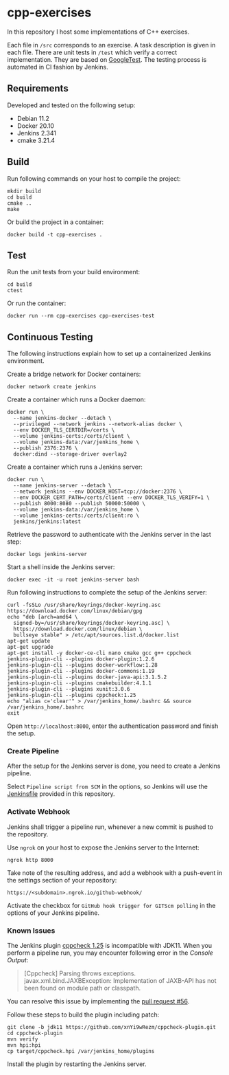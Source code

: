 # cpp-exercises

In this repository I host some implementations of C++ exercises.

Each file in `/src` corresponds to an exercise.
A task description is given in each file.
There are unit tests in `/test` which verify a correct implementation.
They are based on [GoogleTest](<https://github.com/google/googletest>).
The testing process is automated in CI fashion by Jenkins.

## Requirements

Developed and tested on the following setup:

- Debian 11.2
- Docker 20.10
- Jenkins 2.341
- cmake 3.21.4

## Build

Run following commands on your host to compile the project:

```text
mkdir build
cd build
cmake ..
make
```

Or build the project in a container:

```text
docker build -t cpp-exercises .
```

## Test

Run the unit tests from your build environment:

```text
cd build
ctest
```

Or run the container:

```text
docker run --rm cpp-exercises cpp-exercises-test
```

## Continuous Testing

The following instructions explain how to set up a containerized Jenkins environment.

Create a bridge network for Docker containers:

```text
docker network create jenkins
```

Create a container which runs a Docker daemon:

```text
docker run \
  --name jenkins-docker --detach \
  --privileged --network jenkins --network-alias docker \
  --env DOCKER_TLS_CERTDIR=/certs \
  --volume jenkins-certs:/certs/client \
  --volume jenkins-data:/var/jenkins_home \
  --publish 2376:2376 \
  docker:dind --storage-driver overlay2
```

Create a container which runs a Jenkins server:

```text
docker run \
  --name jenkins-server --detach \
  --network jenkins --env DOCKER_HOST=tcp://docker:2376 \
  --env DOCKER_CERT_PATH=/certs/client --env DOCKER_TLS_VERIFY=1 \
  --publish 8000:8080 --publish 50000:50000 \
  --volume jenkins-data:/var/jenkins_home \
  --volume jenkins-certs:/certs/client:ro \
  jenkins/jenkins:latest
```

Retrieve the password to authenticate with the Jenkins server in the last step:

```text
docker logs jenkins-server
```

Start a shell inside the Jenkins server:

```text
docker exec -it -u root jenkins-server bash
```

Run following instructions to complete the setup of the Jenkins server:

```text
curl -fsSLo /usr/share/keyrings/docker-keyring.asc https://download.docker.com/linux/debian/gpg
echo "deb [arch=amd64 \
  signed-by=/usr/share/keyrings/docker-keyring.asc] \
  https://download.docker.com/linux/debian \
  bullseye stable" > /etc/apt/sources.list.d/docker.list
apt-get update
apt-get upgrade
apt-get install -y docker-ce-cli nano cmake gcc g++ cppcheck
jenkins-plugin-cli --plugins docker-plugin:1.2.6
jenkins-plugin-cli --plugins docker-workflow:1.28
jenkins-plugin-cli --plugins docker-commons:1.19
jenkins-plugin-cli --plugins docker-java-api:3.1.5.2
jenkins-plugin-cli --plugins cmakebuilder:4.1.1
jenkins-plugin-cli --plugins xunit:3.0.6
jenkins-plugin-cli --plugins cppcheck:1.25
echo "alias c='clear'" > /var/jenkins_home/.bashrc && source /var/jenkins_home/.bashrc
exit
```

Open `http://localhost:8000`, enter the authentication password and finish the setup.

### Create Pipeline

After the setup for the Jenkins server is done, you need to create a Jenkins pipeline.

Select `Pipeline script from SCM` in the options, so Jenkins will use the [Jenkinsfile](https://github.com/cfanatic/cpp-exercises/blob/master/Jenkinsfile) provided in this repository.

### Activate Webhook

Jenkins shall trigger a pipeline run, whenever a new commit is pushed to the repository.

Use `ngrok` on your host to expose the Jenkins server to the Internet:

```text
ngrok http 8000
```

Take note of the resulting address, and add a webhook with a push-event in the settings section of your repository:

```text
https://<subdomain>.ngrok.io/github-webhook/
```

Activate the checkbox for `GitHub hook trigger for GITScm polling` in the options of your Jenkins pipeline.

### Known Issues

The Jenkins plugin [cppcheck 1.25](https://plugins.jenkins.io/cppcheck) is incompatible with JDK11.
When you perform a pipeline run, you may encounter following error in the *Console Output*:

> [Cppcheck] Parsing throws exceptions. javax.xml.bind.JAXBException:
Implementation of JAXB-API has not been found on module path or classpath.

You can resolve this issue by implementing the [pull request #56](https://github.com/jenkinsci/cppcheck-plugin/pull/56).

Follow these steps to build the plugin including patch:

```text
git clone -b jdk11 https://github.com/xnYi9wRezm/cppcheck-plugin.git
cd cppcheck-plugin
mvn verify
mvn hpi:hpi
cp target/cppcheck.hpi /var/jenkins_home/plugins
```

Install the plugin by restarting the Jenkins server.
